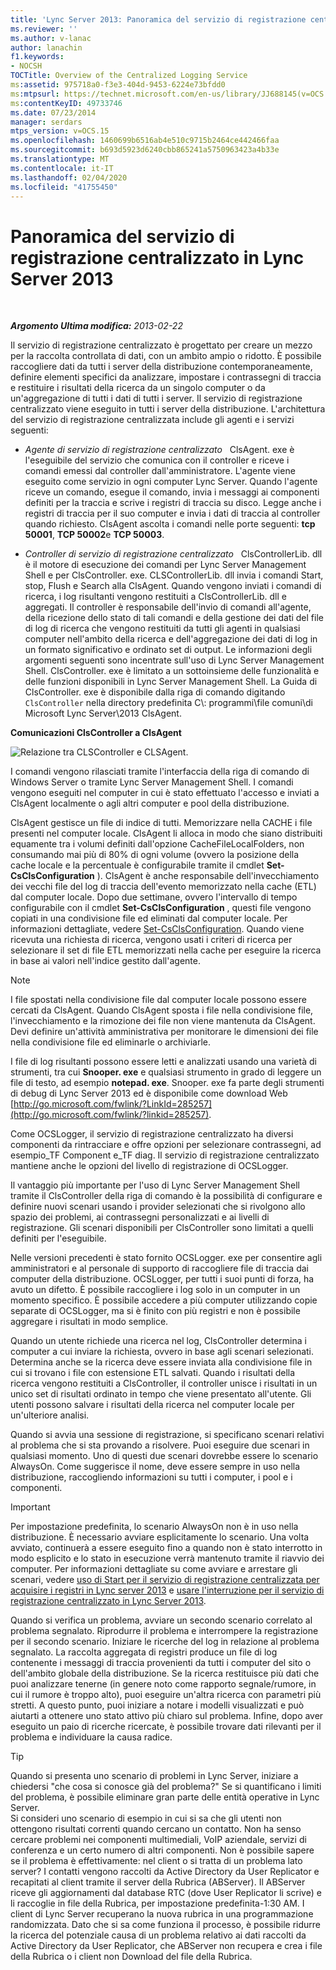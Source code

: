 ```yaml
---
title: 'Lync Server 2013: Panoramica del servizio di registrazione centralizzato'
ms.reviewer: ''
ms.author: v-lanac
author: lanachin
f1.keywords:
- NOCSH
TOCTitle: Overview of the Centralized Logging Service
ms:assetid: 975718a0-f3e3-404d-9453-6224e73bfdd0
ms:mtpsurl: https://technet.microsoft.com/en-us/library/JJ688145(v=OCS.15)
ms:contentKeyID: 49733746
ms.date: 07/23/2014
manager: serdars
mtps_version: v=OCS.15
ms.openlocfilehash: 1460699b6516ab4e510c9715b2464ce442466faa
ms.sourcegitcommit: b693d5923d6240cbb865241a5750963423a4b33e
ms.translationtype: MT
ms.contentlocale: it-IT
ms.lasthandoff: 02/04/2020
ms.locfileid: "41755450"
---
```

<div data-xmlns="http://www.w3.org/1999/xhtml">

<div class="topic" data-xmlns="http://www.w3.org/1999/xhtml" data-msxsl="urn:schemas-microsoft-com:xslt" data-cs="http://msdn.microsoft.com/en-us/">

<div data-asp="http://msdn2.microsoft.com/asp">

# <a name="overview-of-the-centralized-logging-service-in-lync-server-2013"></a>Panoramica del servizio di registrazione centralizzato in Lync Server 2013

</div>

<div id="mainSection">

<div id="mainBody">

<span> </span>

_**Argomento Ultima modifica:** 2013-02-22_

Il servizio di registrazione centralizzato è progettato per creare un mezzo per la raccolta controllata di dati, con un ambito ampio o ridotto. È possibile raccogliere dati da tutti i server della distribuzione contemporaneamente, definire elementi specifici da analizzare, impostare i contrassegni di traccia e restituire i risultati della ricerca da un singolo computer o da un'aggregazione di tutti i dati di tutti i server. Il servizio di registrazione centralizzato viene eseguito in tutti i server della distribuzione. L'architettura del servizio di registrazione centralizzata include gli agenti e i servizi seguenti:

  - *Agente di servizio di registrazione centralizzato*   ClsAgent. exe è l'eseguibile del servizio che comunica con il controller e riceve i comandi emessi dal controller dall'amministratore. L'agente viene eseguito come servizio in ogni computer Lync Server. Quando l'agente riceve un comando, esegue il comando, invia i messaggi ai componenti definiti per la traccia e scrive i registri di traccia su disco. Legge anche i registri di traccia per il suo computer e invia i dati di traccia al controller quando richiesto. ClsAgent ascolta i comandi nelle porte seguenti: **tcp 50001**, **TCP 50002**e **TCP 50003**.

  - *Controller di servizio di registrazione centralizzato*   ClsControllerLib. dll è il motore di esecuzione dei comandi per Lync Server Management Shell e per ClsController. exe. CLSControllerLib. dll invia i comandi Start, stop, Flush e Search alla ClsAgent. Quando vengono inviati i comandi di ricerca, i log risultanti vengono restituiti a ClsControllerLib. dll e aggregati. Il controller è responsabile dell'invio di comandi all'agente, della ricezione dello stato di tali comandi e della gestione dei dati del file di log di ricerca che vengono restituiti da tutti gli agenti in qualsiasi computer nell'ambito della ricerca e dell'aggregazione dei dati di log in un formato significativo e ordinato set di output. Le informazioni degli argomenti seguenti sono incentrate sull'uso di Lync Server Management Shell. ClsController. exe è limitato a un sottoinsieme delle funzionalità e delle funzioni disponibili in Lync Server Management Shell. La Guida di ClsController. exe è disponibile dalla riga di comando digitando `ClsController` nella directory predefinita C\\: programmi\\file comuni\\di Microsoft Lync Server\\2013 ClsAgent.

**Comunicazioni ClsController a ClsAgent**

![Relazione tra CLSController e CLSAgent.](images/JJ688145.68c90811-5cf9-4a84-95b7-ea9ffc61eac4(OCS.15).jpg "Relazione tra CLSController e CLSAgent.")

I comandi vengono rilasciati tramite l'interfaccia della riga di comando di Windows Server o tramite Lync Server Management Shell. I comandi vengono eseguiti nel computer in cui è stato effettuato l'accesso e inviati a ClsAgent localmente o agli altri computer e pool della distribuzione.

ClsAgent gestisce un file di indice di tutti. Memorizzare nella CACHE i file presenti nel computer locale. ClsAgent li alloca in modo che siano distribuiti equamente tra i volumi definiti dall'opzione CacheFileLocalFolders, non consumando mai più di 80% di ogni volume (ovvero la posizione della cache locale e la percentuale è configurabile tramite il cmdlet **Set-CsClsConfiguration** ). ClsAgent è anche responsabile dell'invecchiamento dei vecchi file del log di traccia dell'evento memorizzato nella cache (ETL) dal computer locale. Dopo due settimane, ovvero l'intervallo di tempo configurabile con il cmdlet **Set-CsClsConfiguration** , questi file vengono copiati in una condivisione file ed eliminati dal computer locale. Per informazioni dettagliate, vedere [Set-CsClsConfiguration](https://docs.microsoft.com/powershell/module/skype/Set-CsClsConfiguration). Quando viene ricevuta una richiesta di ricerca, vengono usati i criteri di ricerca per selezionare il set di file ETL memorizzati nella cache per eseguire la ricerca in base ai valori nell'indice gestito dall'agente.

<div>


> [!NOTE]  
> I file spostati nella condivisione file dal computer locale possono essere cercati da ClsAgent. Quando ClsAgent sposta i file nella condivisione file, l'invecchiamento e la rimozione dei file non viene mantenuta da ClsAgent. Devi definire un'attività amministrativa per monitorare le dimensioni dei file nella condivisione file ed eliminarle o archiviarle.



</div>

I file di log risultanti possono essere letti e analizzati usando una varietà di strumenti, tra cui **Snooper. exe** e qualsiasi strumento in grado di leggere un file di testo, ad esempio **notepad. exe**. Snooper. exe fa parte degli strumenti di debug di Lync Server 2013 ed è disponibile come download Web [http://go.microsoft.com/fwlink/?LinkId=285257](http://go.microsoft.com/fwlink/?linkid=285257).

Come OCSLogger, il servizio di registrazione centralizzato ha diversi componenti da rintracciare e offre opzioni per selezionare contrassegni, ad esempio\_TF Component e\_TF diag. Il servizio di registrazione centralizzato mantiene anche le opzioni del livello di registrazione di OCSLogger.

Il vantaggio più importante per l'uso di Lync Server Management Shell tramite il ClsController della riga di comando è la possibilità di configurare e definire nuovi scenari usando i provider selezionati che si rivolgono allo spazio dei problemi, ai contrassegni personalizzati e ai livelli di registrazione. Gli scenari disponibili per ClsController sono limitati a quelli definiti per l'eseguibile.

Nelle versioni precedenti è stato fornito OCSLogger. exe per consentire agli amministratori e al personale di supporto di raccogliere file di traccia dai computer della distribuzione. OCSLogger, per tutti i suoi punti di forza, ha avuto un difetto. È possibile raccogliere i log solo in un computer in un momento specifico. È possibile accedere a più computer utilizzando copie separate di OCSLogger, ma si è finito con più registri e non è possibile aggregare i risultati in modo semplice.

Quando un utente richiede una ricerca nel log, ClsController determina i computer a cui inviare la richiesta, ovvero in base agli scenari selezionati. Determina anche se la ricerca deve essere inviata alla condivisione file in cui si trovano i file con estensione ETL salvati. Quando i risultati della ricerca vengono restituiti a ClsController, il controller unisce i risultati in un unico set di risultati ordinato in tempo che viene presentato all'utente. Gli utenti possono salvare i risultati della ricerca nel computer locale per un'ulteriore analisi.

Quando si avvia una sessione di registrazione, si specificano scenari relativi al problema che si sta provando a risolvere. Puoi eseguire due scenari in qualsiasi momento. Uno di questi due scenari dovrebbe essere lo scenario AlwaysOn. Come suggerisce il nome, deve essere sempre in uso nella distribuzione, raccogliendo informazioni su tutti i computer, i pool e i componenti.

<div>


> [!IMPORTANT]  
> Per impostazione predefinita, lo scenario AlwaysOn non è in uso nella distribuzione. È necessario avviare esplicitamente lo scenario. Una volta avviato, continuerà a essere eseguito fino a quando non è stato interrotto in modo esplicito e lo stato in esecuzione verrà mantenuto tramite il riavvio dei computer. Per informazioni dettagliate su come avviare e arrestare gli scenari, vedere <A href="lync-server-2013-using-start-for-the-centralized-logging-service-to-capture-logs.md">uso di Start per il servizio di registrazione centralizzata per acquisire i registri in Lync server 2013</A> e <A href="lync-server-2013-using-stop-for-the-centralized-logging-service.md">usare l'interruzione per il servizio di registrazione centralizzato in Lync Server 2013</A>.



</div>

Quando si verifica un problema, avviare un secondo scenario correlato al problema segnalato. Riprodurre il problema e interrompere la registrazione per il secondo scenario. Iniziare le ricerche del log in relazione al problema segnalato. La raccolta aggregata di registri produce un file di log contenente i messaggi di traccia provenienti da tutti i computer del sito o dell'ambito globale della distribuzione. Se la ricerca restituisce più dati che puoi analizzare tenerne (in genere noto come rapporto segnale/rumore, in cui il rumore è troppo alto), puoi eseguire un'altra ricerca con parametri più stretti. A questo punto, puoi iniziare a notare i modelli visualizzati e può aiutarti a ottenere uno stato attivo più chiaro sul problema. Infine, dopo aver eseguito un paio di ricerche ricercate, è possibile trovare dati rilevanti per il problema e individuare la causa radice.

<div>


> [!TIP]  
> Quando si presenta uno scenario di problemi in Lync Server, iniziare a chiedersi "che cosa si conosce già del problema?" Se si quantificano i limiti del problema, è possibile eliminare gran parte delle entità operative in Lync Server.<BR>Si consideri uno scenario di esempio in cui si sa che gli utenti non ottengono risultati correnti quando cercano un contatto. Non ha senso cercare problemi nei componenti multimediali, VoIP aziendale, servizi di conferenza e un certo numero di altri componenti. Non è possibile sapere se il problema è effettivamente: nel client o si tratta di un problema lato server? I contatti vengono raccolti da Active Directory da User Replicator e recapitati al client tramite il server della Rubrica (ABServer). Il ABServer riceve gli aggiornamenti dal database RTC (dove User Replicator li scrive) e li raccoglie in file della Rubrica, per impostazione predefinita-1:30 AM. I client di Lync Server recuperano la nuova rubrica in una programmazione randomizzata. Dato che si sa come funziona il processo, è possibile ridurre la ricerca del potenziale causa di un problema relativo ai dati raccolti da Active Directory da User Replicator, che ABServer non recupera e crea i file della Rubrica o i client non Download del file della Rubrica.



</div>

</div>

<span> </span>

</div>

</div>

</div>

